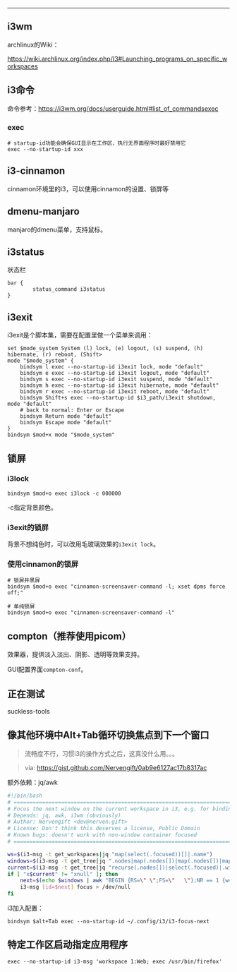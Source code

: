 



---

## i3wm



archlinux的Wiki：

https://wiki.archlinux.org/index.php/I3#Launching_programs_on_specific_workspaces

## i3命令

命令参考：https://i3wm.org/docs/userguide.html#list_of_commandsexec


### exec

```
# startup-id功能会确保GUI显示在工作区，执行无界面程序时最好禁用它
exec --no-startup-id xxx
```



## i3-cinnamon

cinnamon环境里的i3，可以使用cinnamon的设置、锁屏等

## dmenu-manjaro

manjaro的dmenu菜单，支持鼠标。

## i3status

状态栏

```
bar {
        status_command i3status
}
```

## i3exit

i3exit是个脚本集，需要在配置里做一个菜单来调用：

```
set $mode_system System (l) lock, (e) logout, (s) suspend, (h) hibernate, (r) reboot, (Shift>
mode "$mode_system" {
    bindsym l exec --no-startup-id i3exit lock, mode "default"
    bindsym e exec --no-startup-id i3exit logout, mode "default"
    bindsym s exec --no-startup-id i3exit suspend, mode "default"
    bindsym h exec --no-startup-id i3exit hibernate, mode "default"
    bindsym r exec --no-startup-id i3exit reboot, mode "default"
    bindsym Shift+s exec --no-startup-id $i3_path/i3exit shutdown, mode "default"
    # back to normal: Enter or Escape
    bindsym Return mode "default"
    bindsym Escape mode "default"
}
bindsym $mod+x mode "$mode_system"
```



## 锁屏

### i3lock

```
bindsym $mod+o exec i3lock -c 000000
```

-c指定背景颜色。

### i3exit的锁屏

背景不想纯色时，可以改用毛玻璃效果的`i3exit lock`。

### 使用cinnamon的锁屏

```
# 锁屏并黑屏
bindsym $mod+o exec "cinnamon-screensaver-command -l; xset dpms force off;"

# 单纯锁屏
bindsym $mod+o exec "cinnamon-screensaver-command -l"
```

## compton（推荐使用**picom**）

效果器，提供淡入淡出、阴影、透明等效果支持。

GUI配置界面`compton-conf`。

## 正在测试

suckless-tools

## 像其他环境中Alt+Tab循环切换焦点到下一个窗口


> 流畅度不行，习惯i3的操作方式之后，这真没什么用。。。


> via: https://gist.github.com/Nervengift/0ab9e6127ac17b8317ac

额外依赖：jq/awk

```bash
#!/bin/bash
# ================================================================================== #
# Focus the next window on the current workspace in i3, e.g. for binding to Alt+Tab  #
# Depends: jq, awk, i3wm (obviously)                                                 #
# Author: Nervengift <dev@nerven.gift>                                               #
# License: Don't think this deserves a license, Public Domain                        #
# Known bugs: doesn't work with non-window container focused                         #
# ================================================================================== #

ws=$(i3-msg -t get_workspaces|jq "map(select(.focused))[]|.name")
windows=$(i3-msg -t get_tree|jq ".nodes|map(.nodes[])|map(.nodes[])|map(select(.type==\"workspace\" and .name==$ws))[0].nodes|map(recurse(.nodes[]))|map(.window)|.[]|values")
current=$(i3-msg -t get_tree|jq "recurse(.nodes[])|select(.focused)|.window")
if [ "x$current" != "xnull" ]; then
	next=$(echo $windows | awk "BEGIN {RS=\" \";FS=\"   \"};NR == 1 {w=\$1};{if (f == 1){w=\$1;f=0}else if (\$1 == \"$current\") f=1};END {print w}")
	i3-msg [id=$next] focus > /dev/null
fi
```

i3加入配置：

```
bindsym $alt+Tab exec --no-startup-id ~/.config/i3/i3-focus-next
```

## 特定工作区启动指定应用程序

```
exec --no-startup-id i3-msg 'workspace 1:Web; exec /usr/bin/firefox'
```


